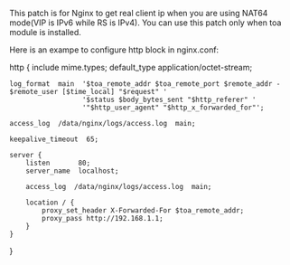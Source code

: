 This patch is for Nginx to get real client ip when you are using
NAT64 mode(VIP is IPv6 while RS is IPv4).
You can use this patch only when toa module is installed.

Here is an exampe to configure http block in nginx.conf:

http {
    include       mime.types;
    default_type  application/octet-stream;

    log_format  main  '$toa_remote_addr $toa_remote_port $remote_addr - $remote_user [$time_local] "$request" '
                      '$status $body_bytes_sent "$http_referer" '
                      '"$http_user_agent" "$http_x_forwarded_for"';

    access_log  /data/nginx/logs/access.log  main;

    keepalive_timeout  65; 

    server {
        listen       80; 
        server_name  localhost;

        access_log  /data/nginx/logs/access.log  main;

        location / {
            proxy_set_header X-Forwarded-For $toa_remote_addr; 
            proxy_pass http://192.168.1.1;
        }   
    }   

}
